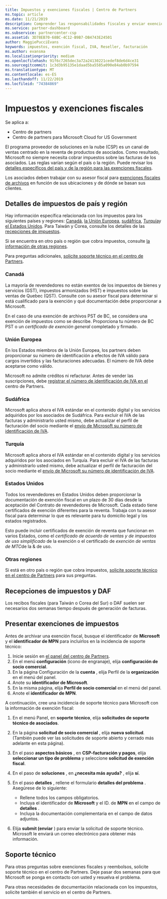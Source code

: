 ```yaml
---
title: Impuestos y exenciones fiscales | Centro de Partners
ms.topic: article
ms.date: 11/21/2019
description: Comprender las responsabilidades fiscales y enviar exenciones fiscales para las ventas de CSP.
ms.service: partner-dashboard
ms.subservice: partnercenter-csp
ms.assetid: 3D78EB70-68BC-4C12-B9B7-DB4743E24501
author: MaggiePucciEvans
keywords: impuestos, exención fiscal, IVA, Reseller, facturación
ms.author: evansma
ms.localizationpriority: medium
ms.openlocfilehash: 91f6c7265dec3a72a24130221cedef8de6d4ce31
ms.sourcegitcommit: 1c3d3b95135e1daad5ba5585a090e84ab0b97594
ms.translationtype: MT
ms.contentlocale: es-ES
ms.lasthandoff: 11/22/2019
ms.locfileid: "74384869"
---
```

# <a name="taxes-and-tax-exemptions"></a>Impuestos y exenciones fiscales

Se aplica a:

- Centro de partners
- Centro de partners para Microsoft Cloud for US Government

El programa proveedor de soluciones en la nube (CSP) es un canal de ventas centrado en la reventa de productos de asociados. Como resultado, Microsoft no siempre necesita cobrar impuestos sobre las facturas de los asociados. Las reglas varían según el país o la región. Puede revisar los [detalles específicos del país y de la región para las exenciones fiscales](#country-and-region-tax-details).

Los asociados deben trabajar con su asesor fiscal para [exenciones fiscales de archivos](#file-tax-exemptions) en función de sus ubicaciones y de dónde se basan sus clientes.

## <a name="country-and-region-tax-details"></a>Detalles de impuestos de país y región

Hay información específica relacionada con los impuestos para los siguientes países y regiones: [Canadá](#canada), [la Unión Europea](#european-union), [sudáfrica](#south-africa), [Turquía](#turkey)y [el Estados Unidos](#united-states). Para Taiwán y Corea, consulte los detalles de las [recepciones de impuestos](#tax-receipts-and-daf).

Si se encuentra en otro país o región que cobra impuestos, consulte [la información de otras regiones](#other-regions).

Para preguntas adicionales, [solicite soporte técnico en el centro de Partners](#support).

### <a name="canada"></a>Canadá

La mayoría de revendedores no están exentos de los impuestos de bienes y servicios (GST), impuestos armonizados (HST) e impuestos sobre las ventas de Quebec (QST). Consulte con su asesor fiscal para determinar si está cualificado para la exención y qué documentación debe proporcionar a Microsoft.

En el caso de una exención de archivos PST de BC, se considera una exención de impuestos como se describe. Proporciona tu número de BC PST o un *certificado de exención general* completado y firmado.

### <a name="european-union"></a>Unión Europea

En los Estados miembros de la Unión Europea, los partners deben proporcionar su número de identificación a efectos de IVA válido para cargos invertidos y las facturaciones adecuadas. El número de IVA debe aceptarse como válido.

Microsoft no admite créditos ni refacturar. Antes de vender las suscripciones, debe [registrar el número de identificación de IVA en el](organization-tax-info.md) centro de Partners.

### <a name="south-africa"></a>Sudáfrica

Microsoft aplica ahora el IVA estándar en el contenido digital y los servicios adquiridos por los asociados de Sudáfrica. Para excluir el IVA de las facturas y administrarlo usted mismo, debe actualizar el perfil de facturación del socio mediante el [envío de Microsoft su número de identificación de IVA](organization-tax-info.md).

### <a name="turkey"></a>Turquía

Microsoft aplica ahora el IVA estándar en el contenido digital y los servicios adquiridos por los asociados en Turquía. Para excluir el IVA de las facturas y administrarlo usted mismo, debe actualizar el perfil de facturación del socio mediante el [envío de Microsoft su número de identificación de IVA](organization-tax-info.md).

### <a name="united-states"></a>Estados Unidos

Todos los revendedores en Estados Unidos deben proporcionar la documentación de exención fiscal en un plazo de 30 días desde la aceptación del Contrato de revendedores de Microsoft. Cada estado tiene certificados de exención diferentes para la reventa. Trabaja con tu asesor fiscal para determinar lo que es relevante para tu domicilio legal y los estados registrados.

Esto puede incluir certificados de exención de reventa que funcionan en varios Estados, como el *certificado de acuerdo de ventas y de impuestos de uso* *simplificado* de la exención o el certificado de *exención de ventas de MTC*de la & de uso.

### <a name="other-regions"></a>Otras regiones

Si está en otro país o región que cobra impuestos, [solicite soporte técnico en el centro de Partners](#support) para sus preguntas.

## <a name="tax-receipts-and-daf"></a>Recepciones de impuestos y DAF

Los recibos fiscales (para Taiwán o Corea del Sur) o DAF suelen ser necesarios dos semanas tiempo después de generación de facturas.

## <a name="file-tax-exemptions"></a>Presentar exenciones de impuestos

Antes de archivar una exención fiscal, busque el identificador de **Microsoft** y el **identificador de MPN** para incluirlos en la incidencia de soporte técnico:

1. Inicie sesión en [el panel del centro de Partners](https://partner.microsoft.com/dashboard/).
2. En el menú **configuración** (icono de engranaje), elija **configuración de socio comercial**.
3. En la página Configuración de la **cuenta** , elija Perfil de la **organización** en el menú del panel.
4. Anote su **identificador de Microsoft**.
5. En la misma página, elija **Perfil de socio comercial** en el menú del panel.
6. Anote el **identificador de MPN**.

A continuación, cree una incidencia de soporte técnico para Microsoft con la información de exención fiscal:

1. En el menú Panel, en **soporte técnico**, elija **solicitudes de soporte técnico de asociados**.
2. En la página **solicitud de socio comercial** , elija **nueva solicitud**. (También puede ver las solicitudes de soporte abierto y cerrado más adelante en esta página).
3. En el paso **aspectos básicos** , en **CSP-facturación y pagos**, elija **seleccionar un tipo de problema** y seleccione **solicitud de exención fiscal**.
4. En el paso de **soluciones** , en **¿necesita más ayuda?** , elija **sí**.
5. En el paso **detalles** , rellene el formulario **detalles del problema** . Asegúrese de lo siguiente:

    - Rellene todos los campos obligatorios.
    - Incluya el identificador de **Microsoft** y el ID. de **MPN** en el campo de **detalles** .
    - Incluya la documentación complementaria en el campo de datos adjuntos.

6. Elija **submit (enviar** ) para enviar la solicitud de soporte técnico. Microsoft le enviará un correo electrónico para obtener más información.

## <a name="support"></a>Soporte técnico

Para otras preguntas sobre exenciones fiscales y reembolsos, solicite soporte técnico en el centro de Partners. Deje pasar dos semanas para que Microsoft se ponga en contacto con usted y resuelva el problema.

Para otras necesidades de documentación relacionada con los impuestos, solicite también el servicio en el centro de Partners.

